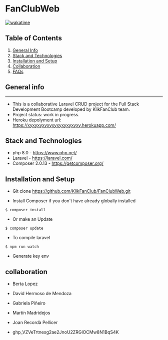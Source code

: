 # FanClubWeb

[![wakatime](https://wakatime.com/badge/github/JoanRecorda/FanClubWeb.svg)](https://wakatime.com/badge/github/JoanRecorda/FanClubWeb)

## Table of Contents
1. [General Info](#general-info)
2. [Stack and Technologies](#stack-technologies)
3. [Installation and Setup](#installation-setup)
4. [Collaboration](#collaboration)
6. [FAQs](#faqs)

## General info
***
* This is a collaborative Laravel CRUD project for the Full Stack Development Bootcamp developed by KlikFanClub team.
* Project status: work in progress.
* Heroku depolyment url: https://xyxyxyxyxyxyxyxyxyxyxy.herokuapp.com/

## Stack and Technologies

* php 8.0 - https://www.php.net/
* Laravel - https://laravel.com/
* Composer 2.0.13 - https://getcomposer.org/

## Installation and Setup

* Git clone https://github.com/KlikFanClub/FanClubWeb.git

* Install Composer if you don't have already globally installed
```
$ composer install
```

* Or make an Update
```
$ composer update
```

* To compile laravel
```
$ npm run watch
```

* Generate key env

## collaboration

* Berta Lopez
* David Hermoso de Mendoza
* Gabriela Piñeiro
* Martín Madridejos
* Joan Recordà Pellicer

* 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
